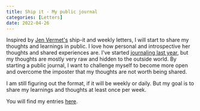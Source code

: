 ```yaml
---
title: Ship it - My public journal
categories: [Letters]
date: 2022-04-26
---
```


Inspired by [Jen Vermet's](https://www.jenvermet.com/) ship-it and weekly letters, I will start to share my thoughts and learnings in public. I love how personal and introspective her thoughts and shared experiences are.
I've started [journaling last year](/posts/building-a-journaling-habit-with-obsidian/), but my thoughts are mostly very raw and hidden to the outside world. By starting a public journal, I want to challenge myself to become more open and overcome the imposter that my thoughts are not worth being shared.

I am still figuring out the format, if it will be weekly or daily. But my goal is to share my learnings and thoughts at least once per week.

You will find my entries [here](/categories/letters/).
